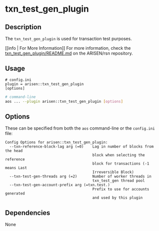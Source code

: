 # txn_test_gen_plugin

## Description

The `txn_test_gen_plugin` is used for transaction test purposes.

[[info | For More Information]]
For more information, check the [txn_test_gen_plugin/README.md](https://github.com/ARISEN/rsn/blob/develop/plugins/txn_test_gen_plugin/README.md) on the ARISEN/rsn repository.

## Usage

```console
# config.ini
plugin = arisen::txn_test_gen_plugin
[options]
```
```sh
# command-line
aos ... --plugin arisen::txn_test_gen_plugin [options]
```

## Options

These can be specified from both the `aos` command-line or the `config.ini` file:

```console
Config Options for arisen::txn_test_gen_plugin:
  --txn-reference-block-lag arg (=0)    Lag in number of blocks from the head 
                                        block when selecting the reference 
                                        block for transactions (-1 means Last 
                                        Irreversible Block)
  --txn-test-gen-threads arg (=2)       Number of worker threads in 
                                        txn_test_gen thread pool
  --txn-test-gen-account-prefix arg (=txn.test.)
                                        Prefix to use for accounts generated 
                                        and used by this plugin
```

## Dependencies

None
